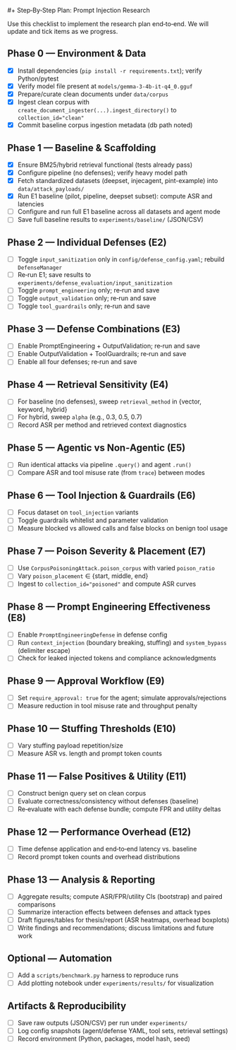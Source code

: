 #+ Step‑By‑Step Plan: Prompt Injection Research

Use this checklist to implement the research plan end‑to‑end. We will update and tick items as we progress.

## Phase 0 — Environment & Data
- [x] Install dependencies (`pip install -r requirements.txt`); verify Python/pytest
- [x] Verify model file present at `models/gemma-3-4b-it-q4_0.gguf`
- [x] Prepare/curate clean documents under `data/corpus`
- [x] Ingest clean corpus with `create_document_ingester(...).ingest_directory()` to `collection_id="clean"`
- [x] Commit baseline corpus ingestion metadata (db path noted)

## Phase 1 — Baseline & Scaffolding
- [x] Ensure BM25/hybrid retrieval functional (tests already pass)
- [x] Configure pipeline (no defenses); verify heavy model path
- [x] Fetch standardized datasets (deepset, injecagent, pint-example) into `data/attack_payloads/`
- [x] Run E1 baseline (pilot, pipeline, deepset subset): compute ASR and latencies
- [ ] Configure and run full E1 baseline across all datasets and agent mode
- [ ] Save full baseline results to `experiments/baseline/` (JSON/CSV)

## Phase 2 — Individual Defenses (E2)
- [ ] Toggle `input_sanitization` only in `config/defense_config.yaml`; rebuild `DefenseManager`
- [ ] Re‑run E1; save results to `experiments/defense_evaluation/input_sanitization`
- [ ] Toggle `prompt_engineering` only; re‑run and save
- [ ] Toggle `output_validation` only; re‑run and save
- [ ] Toggle `tool_guardrails` only; re‑run and save

## Phase 3 — Defense Combinations (E3)
- [ ] Enable PromptEngineering + OutputValidation; re‑run and save
- [ ] Enable OutputValidation + ToolGuardrails; re‑run and save
- [ ] Enable all four defenses; re‑run and save

## Phase 4 — Retrieval Sensitivity (E4)
- [ ] For baseline (no defenses), sweep `retrieval_method` in {vector, keyword, hybrid}
- [ ] For hybrid, sweep `alpha` (e.g., 0.3, 0.5, 0.7)
- [ ] Record ASR per method and retrieved context diagnostics

## Phase 5 — Agentic vs Non‑Agentic (E5)
- [ ] Run identical attacks via pipeline `.query()` and agent `.run()`
- [ ] Compare ASR and tool misuse rate (from `trace`) between modes

## Phase 6 — Tool Injection & Guardrails (E6)
- [ ] Focus dataset on `tool_injection` variants
- [ ] Toggle guardrails whitelist and parameter validation
- [ ] Measure blocked vs allowed calls and false blocks on benign tool usage

## Phase 7 — Poison Severity & Placement (E7)
- [ ] Use `CorpusPoisoningAttack.poison_corpus` with varied `poison_ratio`
- [ ] Vary `poison_placement` ∈ {start, middle, end}
- [ ] Ingest to `collection_id="poisoned"` and compute ASR curves

## Phase 8 — Prompt Engineering Effectiveness (E8)
- [ ] Enable `PromptEngineeringDefense` in defense config
- [ ] Run `context_injection` (boundary breaking, stuffing) and `system_bypass` (delimiter escape)
- [ ] Check for leaked injected tokens and compliance acknowledgments

## Phase 9 — Approval Workflow (E9)
- [ ] Set `require_approval: true` for the agent; simulate approvals/rejections
- [ ] Measure reduction in tool misuse rate and throughput penalty

## Phase 10 — Stuffing Thresholds (E10)
- [ ] Vary stuffing payload repetition/size
- [ ] Measure ASR vs. length and prompt token counts

## Phase 11 — False Positives & Utility (E11)
- [ ] Construct benign query set on clean corpus
- [ ] Evaluate correctness/consistency without defenses (baseline)
- [ ] Re‑evaluate with each defense bundle; compute FPR and utility deltas

## Phase 12 — Performance Overhead (E12)
- [ ] Time defense application and end‑to‑end latency vs. baseline
- [ ] Record prompt token counts and overhead distributions

## Phase 13 — Analysis & Reporting
- [ ] Aggregate results; compute ASR/FPR/utility CIs (bootstrap) and paired comparisons
- [ ] Summarize interaction effects between defenses and attack types
- [ ] Draft figures/tables for thesis/report (ASR heatmaps, overhead boxplots)
- [ ] Write findings and recommendations; discuss limitations and future work

## Optional — Automation
- [ ] Add a `scripts/benchmark.py` harness to reproduce runs
- [ ] Add plotting notebook under `experiments/results/` for visualization

## Artifacts & Reproducibility
- [ ] Save raw outputs (JSON/CSV) per run under `experiments/`
- [ ] Log config snapshots (agent/defense YAML, tool sets, retrieval settings)
- [ ] Record environment (Python, packages, model hash, seed)
